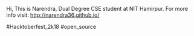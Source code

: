 Hi,
This is Narendra, Dual Degree CSE student at NIT Hamirpur.
For more info visit:
http://narendra36.github.io/

#Hacktoberfest_2k18 #open_source
